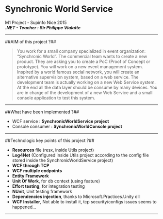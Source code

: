 ﻿Synchronic World Service
======================

M1 Project - Supinfo Nice 2015<br/>
***.NET - Teacher : Sir Philippe Vialatte***

* * *
##AIM of this project ?##
>You work for a small company specialized in event organization: “Synchronic World”. The commercial team wants to create a new product. They are asking you to create a PoC (Proof of Concept or prototype).
You will work on a new event management system. Inspired by a world famous social network, you will create an alternative supervision system, based on a web service.
The development team is actually working on a new Web Service system. At the end all the data layer should be consume by many devices.
You are in charge of the development of a new Web Service and a small console application to test this system.

* * *
##What have been implemented ?##
* WCF service : **SynchronicWorldService project**
* Console consumer : **SynchronicWorldConsole project**

* * *
##Technologic key points of this project ?##
* **Resources** file (resx, inside Utils project)
* **Log4Net** (Configured inside Utils project according to the config file stored inside the SynchronicWorldService project)
* **WCF through TCP**
* **WCF multiple endpoints**
* **Entity Framework**
* **Unit Of Work**, for db context (using feature)
* **Effort testing**, for integration testing
* **NUnit**, Unit testing framework
* **Dependencies injection**, thanks to Microsoft.Practices.Unity dll
* **WCF Installer**, Not able to install it, tcp security/configs issues seems to happened...

* * *




